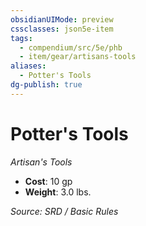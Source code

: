 ```yaml
---
obsidianUIMode: preview
cssclasses: json5e-item
tags:
  - compendium/src/5e/phb
  - item/gear/artisans-tools
aliases:
  - Potter's Tools
dg-publish: true
---
```

# Potter's Tools
*Artisan's Tools*  

- **Cost**: 10 gp
- **Weight**: 3.0 lbs.

*Source: SRD / Basic Rules*